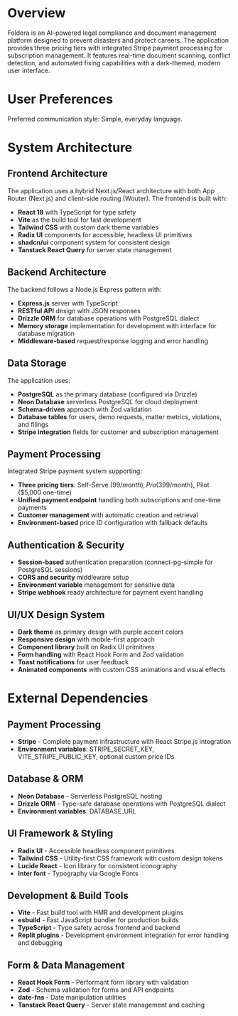 # Overview

Foldera is an AI-powered legal compliance and document management platform designed to prevent disasters and protect careers. The application provides three pricing tiers with integrated Stripe payment processing for subscription management. It features real-time document scanning, conflict detection, and automated fixing capabilities with a dark-themed, modern user interface.

# User Preferences

Preferred communication style: Simple, everyday language.

# System Architecture

## Frontend Architecture
The application uses a hybrid Next.js/React architecture with both App Router (Next.js) and client-side routing (Wouter). The frontend is built with:
- **React 18** with TypeScript for type safety
- **Vite** as the build tool for fast development
- **Tailwind CSS** with custom dark theme variables
- **Radix UI** components for accessible, headless UI primitives
- **shadcn/ui** component system for consistent design
- **Tanstack React Query** for server state management

## Backend Architecture
The backend follows a Node.js Express pattern with:
- **Express.js** server with TypeScript
- **RESTful API** design with JSON responses
- **Drizzle ORM** for database operations with PostgreSQL dialect
- **Memory storage** implementation for development with interface for database migration
- **Middleware-based** request/response logging and error handling

## Data Storage
The application uses:
- **PostgreSQL** as the primary database (configured via Drizzle)
- **Neon Database** serverless PostgreSQL for cloud deployment
- **Schema-driven** approach with Zod validation
- **Database tables** for users, demo requests, matter metrics, violations, and filings
- **Stripe integration** fields for customer and subscription management

## Payment Processing
Integrated Stripe payment system supporting:
- **Three pricing tiers**: Self-Serve ($99/month), Pro ($399/month), Pilot ($5,000 one-time)
- **Unified payment endpoint** handling both subscriptions and one-time payments
- **Customer management** with automatic creation and retrieval
- **Environment-based** price ID configuration with fallback defaults

## Authentication & Security
- **Session-based** authentication preparation (connect-pg-simple for PostgreSQL sessions)
- **CORS and security** middleware setup
- **Environment variable** management for sensitive data
- **Stripe webhook** ready architecture for payment event handling

## UI/UX Design System
- **Dark theme** as primary design with purple accent colors
- **Responsive design** with mobile-first approach
- **Component library** built on Radix UI primitives
- **Form handling** with React Hook Form and Zod validation
- **Toast notifications** for user feedback
- **Animated components** with custom CSS animations and visual effects

# External Dependencies

## Payment Processing
- **Stripe** - Complete payment infrastructure with React Stripe.js integration
- **Environment variables**: STRIPE_SECRET_KEY, VITE_STRIPE_PUBLIC_KEY, optional custom price IDs

## Database & ORM
- **Neon Database** - Serverless PostgreSQL hosting
- **Drizzle ORM** - Type-safe database operations with PostgreSQL dialect
- **Environment variables**: DATABASE_URL

## UI Framework & Styling
- **Radix UI** - Accessible headless component primitives
- **Tailwind CSS** - Utility-first CSS framework with custom design tokens
- **Lucide React** - Icon library for consistent iconography
- **Inter font** - Typography via Google Fonts

## Development & Build Tools
- **Vite** - Fast build tool with HMR and development plugins
- **esbuild** - Fast JavaScript bundler for production builds
- **TypeScript** - Type safety across frontend and backend
- **Replit plugins** - Development environment integration for error handling and debugging

## Form & Data Management
- **React Hook Form** - Performant form library with validation
- **Zod** - Schema validation for forms and API endpoints
- **date-fns** - Date manipulation utilities
- **Tanstack React Query** - Server state management and caching